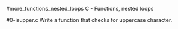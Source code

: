 #more_functions_nested_loops
C - Functions, nested loops

#0-isupper.c
Write a function that checks for uppercase character.
